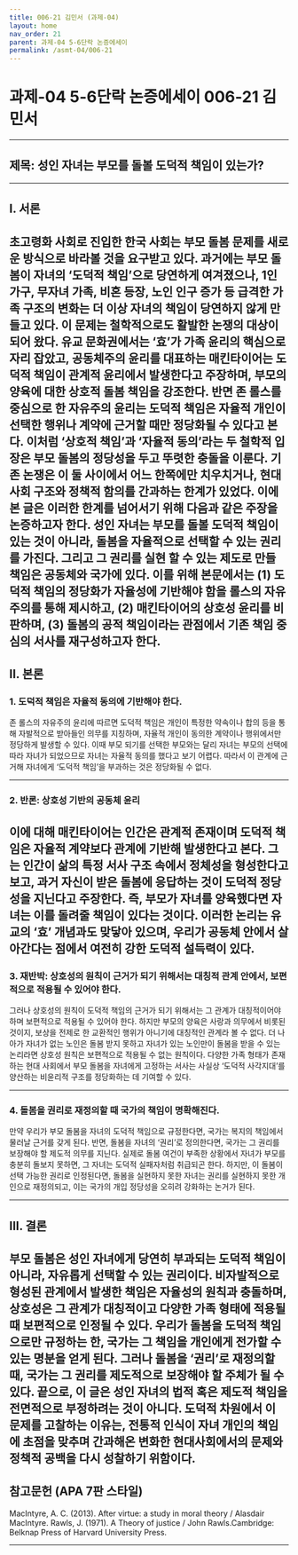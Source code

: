 ```yaml
---
title: 006-21 김민서 (과제-04)
layout: home
nav_order: 21
parent: 과제-04 5-6단락 논증에세이
permalink: /asmt-04/006-21
---
```


# 과제-04 5-6단락 논증에세이 006-21 김민서

---

## 제목: 성인 자녀는 부모를 돌볼 도덕적 책임이 있는가?

---

## I. 서론

초고령화 사회로 진입한 한국 사회는 부모 돌봄 문제를 새로운 방식으로 바라볼 것을 요구받고 있다. 과거에는 부모 돌봄이 자녀의 ‘도덕적 책임’으로 당연하게 여겨졌으나, 1인 가구, 무자녀 가족, 비혼 등장, 노인 인구 증가 등 급격한 가족 구조의 변화는 더 이상 자녀의 책임이 당연하지 않게 만들고 있다. 이 문제는 철학적으로도 활발한 논쟁의 대상이 되어 왔다. 유교 문화권에서는 ‘효’가 가족 윤리의 핵심으로 자리 잡았고, 공동체주의 윤리를 대표하는 매킨타이어는 도덕적 책임이 관계적 윤리에서 발생한다고 주장하며, 부모의 양육에 대한 상호적 돌봄 책임을 강조한다. 반면 존 롤스를 중심으로 한 자유주의 윤리는 도덕적 책임은 자율적 개인이 선택한 행위나 계약에 근거할 때만 정당화될 수 있다고 본다. 이처럼 ‘상호적 책임’과 ‘자율적 동의’라는 두 철학적 입장은 부모 돌봄의 정당성을 두고 뚜렷한 충돌을 이룬다. 기존 논쟁은 이 둘 사이에서 어느 한쪽에만 치우치거나, 현대 사회 구조와 정책적 함의를 간과하는 한계가 있었다. 이에 본 글은 이러한 한계를 넘어서기 위해 다음과 같은 주장을 논증하고자 한다. 성인 자녀는 부모를 돌볼 도덕적 책임이 있는 것이 아니라, 돌봄을 자율적으로 선택할 수 있는 권리를 가진다. 그리고 그 권리를 실현 할 수 있는 제도로 만들 책임은 공동체와 국가에 있다. 이를 위해 본문에서는 (1) 도덕적 책임의 정당화가 자율성에 기반해야 함을 롤스의 자유주의를 통해 제시하고, (2) 매킨타이어의 상호성 윤리를 비판하며, (3) 돌봄의 공적 책임이라는 관점에서 기존 책임 중심의 서사를 재구성하고자 한다.
---

## II. 본론

### 1. 도덕적 책임은 자율적 동의에 기반해야 한다.

존 롤스의 자유주의 윤리에 따르면 도덕적 책임은 개인이 특정한 약속이나 합의 등을 통해 자발적으로 받아들인 의무를 지칭하며, 자율적 개인이 동의한 계약이나 행위에서만 정당하게 발생할 수 있다. 이때 부모 되기를 선택한 부모와는 달리 자녀는 부모의 선택에 따라 자녀가 되었으므로 자녀는 자율적 동의를 했다고 보기 어렵다. 따라서 이 관계에 근거해 자녀에게 ‘도덕적 책임’을 부과하는 것은 정당화될 수 없다.

---

### 2. 반론: 상호성 기반의 공동체 윤리

이에 대해 매킨타이어는 인간은 관계적 존재이며 도덕적 책임은 자율적 계약보다 관계에 기반해 발생한다고 본다. 그는 인간이 삶의 특정 서사 구조 속에서 정체성을 형성한다고 보고, 과거 자신이 받은 돌봄에 응답하는 것이 도덕적 정당성을 지닌다고 주장한다. 즉, 부모가 자녀를 양육했다면 자녀는 이를 돌려줄 책임이 있다는 것이다. 이러한 논리는 유교의 ‘효’ 개념과도 맞닿아 있으며, 우리가 공동체 안에서 살아간다는 점에서 여전히 강한 도덕적 설득력이 있다.
---

### 3. 재반박: 상호성의 원칙이 근거가 되기 위해서는 대칭적 관계 안에서, 보편적으로 적용될 수 있어야 한다.

그러나 상호성의 원칙이 도덕적 책임의 근거가 되기 위해서는 그 관계가 대칭적이어야 하며 보편적으로 적용될 수 있어야 한다. 하지만 부모의 양육은 사랑과 의무에서 비롯된 것이지, 보상을 전제로 한 교환적인 행위가 아니기에 대칭적인 관계라 볼 수 없다. 더 나아가 자녀가 없는 노인은 돌봄 받지 못하고 자녀가 있는 노인만이 돌봄을 받을 수 있는 논리라면 상호성 원칙은 보편적으로 적용될 수 없는 원칙이다. 다양한 가족 형태가 존재하는 현대 사회에서 부모 돌봄을 자녀에게 고정하는 서사는 사실상 ‘도덕적 사각지대’를 양산하는 비윤리적 구조를 정당화하는 데 기여할 수 있다.

---

### 4. 돌봄을 권리로 재정의할 때 국가의 책임이 명확해진다.

만약 우리가 부모 돌봄을 자녀의 도덕적 책임으로 규정한다면, 국가는 복지의 책임에서 물러날 근거를 갖게 된다. 반면, 돌봄을 자녀의 ‘권리’로 정의한다면, 국가는 그 권리를 보장해야 할 제도적 의무를 지닌다. 실제로 돌봄 여건이 부족한 상황에서 자녀가 부모를 충분히 돌보지 못하면, 그 자녀는 도덕적 실패자처럼 취급되곤 한다. 하지만, 이 돌봄이 선택 가능한 권리로 인정된다면, 돌봄을 실현하지 못한 자녀는 권리를 실현하지 못한 개인으로 재정의되고, 이는 국가의 개입 정당성을 오히려 강화하는 논거가 된다.

---

## III. 결론 

부모 돌봄은 성인 자녀에게 당연히 부과되는 도덕적 책임이 아니라, 자유롭게 선택할 수 있는 권리이다. 비자발적으로 형성된 관계에서 발생한 책임은 자율성의 원칙과 충돌하며, 상호성은 그 관계가 대칭적이고 다양한 가족 형태에 적용될 때 보편적으로 인정될 수 있다. 우리가 돌봄을 도덕적 책임으로만 규정하는 한, 국가는 그 책임을 개인에게 전가할 수 있는 명분을 얻게 된다. 그러나 돌봄을 ‘권리’로 재정의할 때, 국가는 그 권리를 제도적으로 보장해야 할 주체가 될 수 있다. 끝으로, 이 글은 성인 자녀의 법적 혹은 제도적 책임을 전면적으로 부정하려는 것이 아니다. 도덕적 차원에서 이 문제를 고찰하는 이유는, 전통적 인식이 자녀 개인의 책임에 초점을 맞추며 간과해온 변화한 현대사회에서의 문제와 정책적 공백을 다시 성찰하기 위함이다.
---

## 참고문헌 (APA 7판 스타일)

MacIntyre, A. C. (2013). After virtue: a study in moral theory / Alasdair MacIntyre.
Rawls, J. (1971). A Theory of justice / John Rawls.Cambridge: Belknap Press of Harvard University Press.

---
